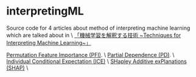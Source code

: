 # interpretingML

Source code for 4 articles about method of interpreting machine learning which are talked about in \\
<a href = "https://www.amazon.co.jp/exec/obidos/ASIN/429712226X/hatena-blog-22/">「機械学習を解釈する技術 \~Techniques for Interpreting Machine Learning\~」</a>

<a href = "https://qiita.com/Shu25/items/446d30d88ac64919aa77">Permutation Feature Importance (PFI)</a>. \\
<a href = "https://qiita.com/Shu25/items/e9c191c02ecd56730c7a">Partial Dependence (PD)</a>. \\
<a href = "https://qiita.com/Shu25/items/f6320d8612de42119d6e">Individual Conditional Expectation (ICE)</a> \\
<a href = "https://qiita.com/Shu25/items/344c852830ed88557aea">SHapley Additive exPlanations (SHAP)</a>  \\


